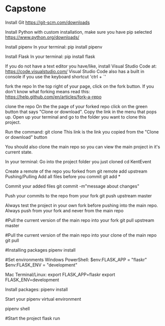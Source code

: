 # Capstone
Install Git
https://git-scm.com/downloads

Install Python with custom installation, make sure you have pip selected
https://www.python.org/downloads/

Install pipenv
In your terminal:
pip install pipenv

Install Flask
In your terminal:
pip install flask

If you do not have a text editor you have/like, install Visual Studio Code at: https://code.visualstudio.com/
Visual Studio Code also has a built in console if you use the keyboard shortcut 'ctrl + `'

fork the repo
In the top right of your page, click on the fork button.
If you don't know what forking means read this:
https://help.github.com/en/articles/fork-a-repo

clone the repo
On the the page of your forked repo click on the green button that says "Clone or download".
Copy the link in the menu that pops up.
Open up your terminal and go to the folder you want to clone this project.

Run the command:
git clone
This link is the link you copied from the "Clone or download" button

You should also clone the main repo so you can view the main project in it's current state.

In your terminal:
Go into the project folder you just cloned
cd KentEvent

Create a remote of the repo you forked from
git remote add upstream
Pushing/Pulling Add all files before you commit
git add *

Commit your added files
git commit -m"message about changes"

Push your commits to the repo from your fork
git push upstream master

Always test the project in your own fork before pushing into the main repo. Always push from your fork and never from the main repo

#Pull the current version of the main repo into your fork
git pull upstream master

#Pull the current version of the main repo into your clone of the main repo
git pull

#Installing packages
pipenv install


#Set environments
Windows PowerShell:
$env:FLASK_APP = "flaskr"
$env:FLASK_ENV = "development"

Mac Terminal/Linux:
export FLASK_APP=flaskr
export FLASK_ENV=development

Install packages: pipenv install

Start your pipenv virtual environment

pipenv shell


#Start the project
flask run
